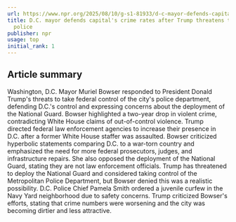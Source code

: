 ```yaml
---
url: https://www.npr.org/2025/08/10/g-s1-81933/d-c-mayor-defends-capitals-crime-rates-after-trump-threatens-to-take-over-police
title: D.C. mayor defends capital's crime rates after Trump threatens to take over
  police
publisher: npr
usage: top
initial_rank: 1
---
```

## Article summary
Washington, D.C. Mayor Muriel Bowser responded to President Donald Trump's threats to take federal control of the city's police department, defending D.C.'s control and expressing concerns about the deployment of the National Guard. Bowser highlighted a two-year drop in violent crime, contradicting White House claims of out-of-control violence. Trump directed federal law enforcement agencies to increase their presence in D.C. after a former White House staffer was assaulted. Bowser criticized hyperbolic statements comparing D.C. to a war-torn country and emphasized the need for more federal prosecutors, judges, and infrastructure repairs. She also opposed the deployment of the National Guard, stating they are not law enforcement officials. Trump has threatened to deploy the National Guard and considered taking control of the Metropolitan Police Department, but Bowser denied this was a realistic possibility. D.C. Police Chief Pamela Smith ordered a juvenile curfew in the Navy Yard neighborhood due to safety concerns. Trump criticized Bowser's efforts, stating that crime numbers were worsening and the city was becoming dirtier and less attractive.
